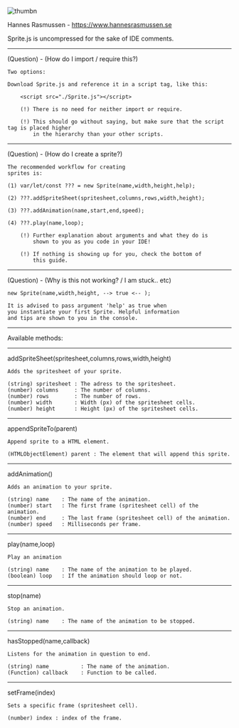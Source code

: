 
![thumbn](https://user-images.githubusercontent.com/111380153/207962935-3a764b86-9d74-4727-b388-f8bedcd675e4.png)

Hannes Rasmussen - https://www.hannesrasmussen.se


Sprite.js is uncompressed for the sake of IDE comments.




______________________________________________________
(Question) - (How do I import / require this?)
    

    Two options:
    
    Download Sprite.js and reference it in a script tag, like this:

        <script src="./Sprite.js"></script>

        (!) There is no need for neither import or require.
   
        (!) This should go without saying, but make sure that the script tag is placed higher
            in the hierarchy than your other scripts.


__________________________________________
(Question) - (How do I create a sprite?)

    The recommended workflow for creating
    sprites is:

    (1) var/let/const ??? = new Sprite(name,width,height,help);

    (2) ???.addSpriteSheet(spritesheet,columns,rows,width,height);
      
    (3) ???.addAnimation(name,start,end,speed);

    (4) ???.play(name,loop);

        (!) Further explanation about arguments and what they do is
            shown to you as you code in your IDE! 
         
        (!) If nothing is showing up for you, check the bottom of
            this guide.


______________________________________________________
(Question) - (Why is this not working? / I am stuck.. etc)


    new Sprite(name,width,height, --> true <-- );

    It is advised to pass argument 'help' as true when
    you instantiate your first Sprite. Helpful information
    and tips are shown to you in the console. 



____________________________________________________
Available methods:
____________________________________________________

addSpriteSheet(spritesheet,columns,rows,width,height)

    Adds the spritesheet of your sprite.

    (string) spritesheet : The adress to the spritesheet.
    (number) columns     : The number of columns.
    (number) rows        : The number of rows.
    (number) width       : Width (px) of the spritesheet cells.
    (number) height      : Height (px) of the spritesheet cells.

___________________________________________________

appendSpriteTo(parent)

    Append sprite to a HTML element. 

    (HTMLObjectElement) parent : The element that will append this sprite.

___________________________________________________

addAnimation()
        
    Adds an animation to your sprite.

    (string) name    : The name of the animation.
    (number) start   : The first frame (spritesheet cell) of the animation.
    (number) end     : The last frame (spritesheet cell) of the animation.
    (number) speed   : Milliseconds per frame.
            
____________________________________________________

play(name,loop)

    Play an animation

    (string) name    : The name of the animation to be played. 
    (boolean) loop   : If the animation should loop or not.

____________________________________________________

stop(name)
        
    Stop an animation.
        
    (string) name    : The name of the animation to be stopped. 

____________________________________________________

hasStopped(name,callback)
    
    Listens for the animation in question to end.
    
    (string) name          : The name of the animation. 
    (Function) callback    : Function to be called. 

____________________________________________________

setFrame(index)
    
    
    Sets a specific frame (spritesheet cell).

    (number) index : index of the frame.

    



